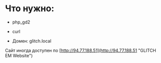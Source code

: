 # Что нужно:

* php_gd2
* curl

* Домен: glitch.local

Сайт иногда доступен по [http://94.77.188.51](http://94.77.188.51 "GLITCH EM Website")